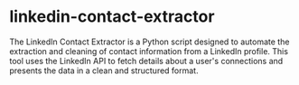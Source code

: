 # linkedin-contact-extractor
The LinkedIn Contact Extractor is a Python script designed to automate the extraction and cleaning of contact information from a LinkedIn profile. This tool uses the LinkedIn API to fetch details about a user's connections and presents the data in a clean and structured format.
